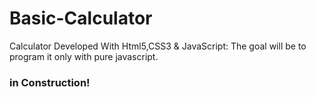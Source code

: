 # Basic-Calculator
Calculator Developed With Html5,CSS3 &amp; JavaScript:  The goal will be to program it only with pure javascript.


### in Construction!
